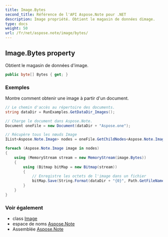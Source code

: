 ```yaml
---
title: Image.Bytes
second_title: Référence de l'API Aspose.Note pour .NET
description: Image propriété. Obtient le magasin de données dimage.
type: docs
weight: 50
url: /fr/net/aspose.note/image/bytes/
---
```

## Image.Bytes property

Obtient le magasin de données d'image.

```csharp
public byte[] Bytes { get; }
```

### Exemples

Montre comment obtenir une image à partir d'un document.

```csharp
// Le chemin d'accès au répertoire des documents.
string dataDir = RunExamples.GetDataDir_Images();

// Charge le document dans Aspose.Note.
Document oneFile = new Document(dataDir + "Aspose.one");

// Récupère tous les nœuds Image
IList<Aspose.Note.Image> nodes = oneFile.GetChildNodes<Aspose.Note.Image>();

foreach (Aspose.Note.Image image in nodes)
{
    using (MemoryStream stream = new MemoryStream(image.Bytes))
    {
        using (Bitmap bitMap = new Bitmap(stream))
        {
            // Enregistre les octets de l'image dans un fichier
            bitMap.Save(String.Format(dataDir + "{0}", Path.GetFileName(image.FileName)));
        }
    }
}
```

### Voir également

* class [Image](../)
* espace de noms [Aspose.Note](../../image/)
* Assemblée [Aspose.Note](../../../)


